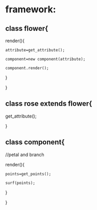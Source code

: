 # framework:
## class flower{

  render(){
  
    attribute=get_attribute();
    
    component=new component(attribute);
    
    component.render();
    
  }
  
}

## class rose extends flower{

  get_attribute();
  
}

## class component{

  //petal and branch
  
  render(){
  
    points=get_points();
    
    surf(points);
    
  }
  
}
